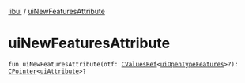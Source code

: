 [libui](index.md) / [uiNewFeaturesAttribute](./ui-new-features-attribute.md)

# uiNewFeaturesAttribute

`fun uiNewFeaturesAttribute(otf: `[`CValuesRef`](../kotlinx.cinterop/-c-values-ref/index.md)`<`[`uiOpenTypeFeatures`](ui-open-type-features.md)`>?): `[`CPointer`](../kotlinx.cinterop/-c-pointer/index.md)`<`[`uiAttribute`](ui-attribute.md)`>?`